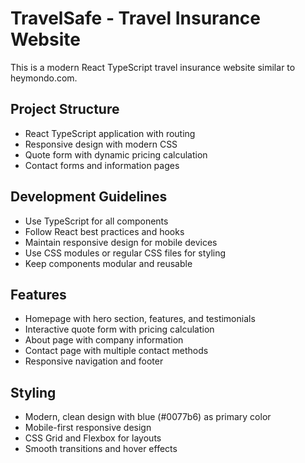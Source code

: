 <!-- Use this file to provide workspace-specific custom instructions to Copilot. For more details, visit https://code.visualstudio.com/docs/copilot/copilot-customization#_use-a-githubcopilotinstructionsmd-file -->

# TravelSafe - Travel Insurance Website

This is a modern React TypeScript travel insurance website similar to heymondo.com.

## Project Structure
- React TypeScript application with routing
- Responsive design with modern CSS
- Quote form with dynamic pricing calculation
- Contact forms and information pages

## Development Guidelines
- Use TypeScript for all components
- Follow React best practices and hooks
- Maintain responsive design for mobile devices
- Use CSS modules or regular CSS files for styling
- Keep components modular and reusable

## Features
- Homepage with hero section, features, and testimonials
- Interactive quote form with pricing calculation
- About page with company information
- Contact page with multiple contact methods
- Responsive navigation and footer

## Styling
- Modern, clean design with blue (#0077b6) as primary color
- Mobile-first responsive design
- CSS Grid and Flexbox for layouts
- Smooth transitions and hover effects
